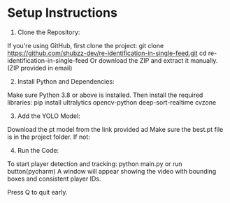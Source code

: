 # Setup Instructions
1. Clone the Repository:
   
If you're using GitHub, first clone the project:
git clone https://github.com/shubzz-dev/re-identification-in-single-feed.git
cd re-identification-in-single-feed
Or download the ZIP and extract it manually.
(ZIP provided in email)


2. Install Python and Dependencies:

Make sure Python 3.8 or above is installed.
Then install the required libraries:
pip install ultralytics opencv-python deep-sort-realtime cvzone


3. Add the YOLO Model:

Download the pt model from the link provided ad Make sure the best.pt file is in the project folder. If not:


4. Run the Code:
   
To start player detection and tracking:
python main.py or run button(pycharm)
A window will appear showing the video with bounding boxes and consistent player IDs.


Press Q to quit early.
